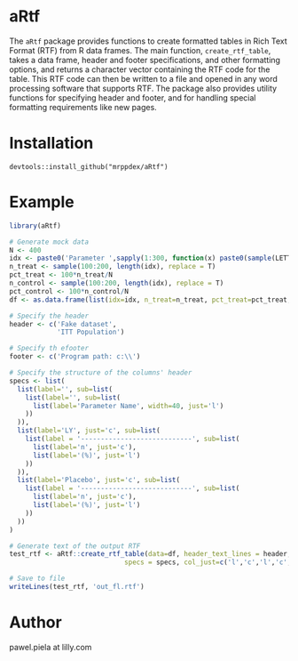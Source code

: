 # aRtf
The `aRtf` package provides functions to create formatted tables in Rich Text Format (RTF) 
from R data frames. The main function, `create_rtf_table`, takes a data frame, header and footer specifications, 
and other formatting options, and returns a character vector containing the RTF code for the table. 
This RTF code can then be written to a file and opened in any word processing software that supports RTF. 
The package also provides utility functions for specifying header and footer, and for handling special 
formatting requirements like new pages.

# Installation
`devtools::install_github("mrppdex/aRtf")`

# Example
```r
library(aRtf)

# Generate mock data
N <- 400
idx <- paste0('Parameter ',sapply(1:300, function(x) paste0(sample(LETTERS, 5, replace=T), collapse = '')))
n_treat <- sample(100:200, length(idx), replace = T)
pct_treat <- 100*n_treat/N
n_control <- sample(100:200, length(idx), replace = T)
pct_control <- 100*n_control/N
df <- as.data.frame(list(idx=idx, n_treat=n_treat, pct_treat=pct_treat, n_control=n_control, pct_control=pct_control))

# Specify the header
header <- c('Fake dataset',
            'ITT Population')

# Specify th efooter
footer <- c('Program path: c:\\')

# Specify the structure of the columns' header
specs <- list(
  list(label='', sub=list(
    list(label='', sub=list(
      list(label='Parameter Name', width=40, just='l')
    ))
  )),
  list(label='LY', just='c', sub=list(
    list(label = '----------------------------', sub=list(
      list(label='n', just='c'),
      list(label='(%)', just='l')
    ))
  )),
  list(label='Placebo', just='c', sub=list(
    list(label = '----------------------------', sub=list(
      list(label='n', just='c'),
      list(label='(%)', just='l')
    ))
  ))
)

# Generate text of the output RTF
test_rtf <- aRtf::create_rtf_table(data=df, header_text_lines = header, footer_text_lines = footer,
                             specs = specs, col_just=c('l','c','l','c','l'))

# Save to file
writeLines(test_rtf, 'out_fl.rtf')
```

# Author
pawel.piela at lilly.com
